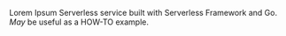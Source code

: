 Lorem Ipsum Serverless service built with Serverless Framework and Go. _May_ be useful as a HOW-TO example.